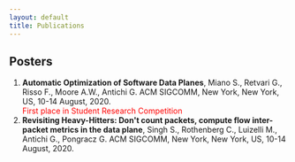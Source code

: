 ```yaml
---
layout: default
title: Publications
---
```


## Posters

01. **Automatic Optimization of Software Data Planes**, 
Miano S., Retvari G., Risso F., Moore A.W., Antichi G.
ACM SIGCOMM, New York, New York, US, 10-14 August, 2020.  
<span style="color:red">First place in Student Research Competition</span>
02. **Revisiting Heavy-Hitters: Don't count packets, compute flow inter-packet metrics in the data plane**,
Singh S., Rothenberg C., Luizelli M., Antichi G., Pongracz G.
ACM SIGCOMM, New York, New York, US, 10-14 August, 2020.
